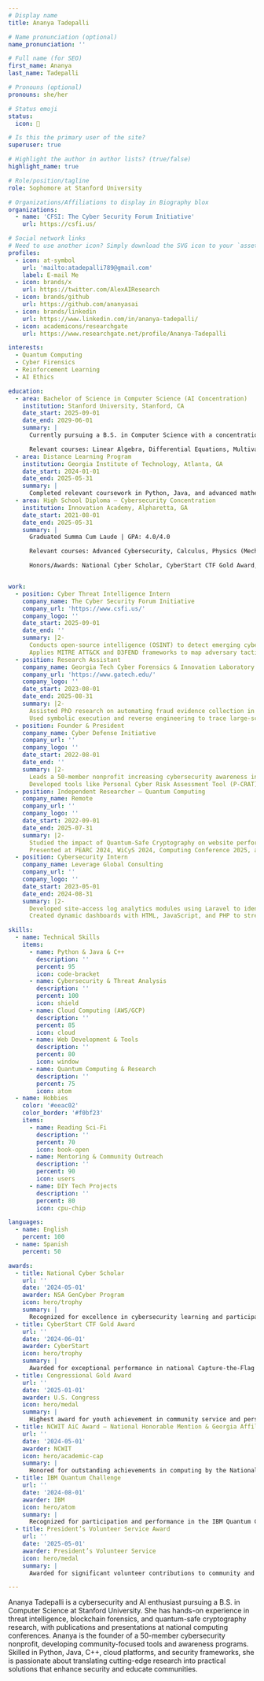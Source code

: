 ```yaml
---
# Display name
title: Ananya Tadepalli

# Name pronunciation (optional)
name_pronunciation: ''

# Full name (for SEO)
first_name: Ananya
last_name: Tadepalli

# Pronouns (optional)
pronouns: she/her

# Status emoji
status:
  icon: 🚀

# Is this the primary user of the site?
superuser: true

# Highlight the author in author lists? (true/false)
highlight_name: true

# Role/position/tagline
role: Sophomore at Stanford University

# Organizations/Affiliations to display in Biography blox
organizations:
  - name: 'CFSI: The Cyber Security Forum Initiative'
    url: https://csfi.us/

# Social network links
# Need to use another icon? Simply download the SVG icon to your `assets/media/icons/` folder.
profiles:
  - icon: at-symbol
    url: 'mailto:atadepalli789@gmail.com'
    label: E-mail Me
  - icon: brands/x
    url: https://twitter.com/AlexAIResearch
  - icon: brands/github
    url: https://github.com/ananyasai
  - icon: brands/linkedin
    url: https://www.linkedin.com/in/ananya-tadepalli/
  - icon: academicons/researchgate
    url: https://www.researchgate.net/profile/Ananya-Tadepalli

interests:
  - Quantum Computing
  - Cyber Firensics
  - Reinforcement Learning
  - AI Ethics

education:
  - area: Bachelor of Science in Computer Science (AI Concentration)
    institution: Stanford University, Stanford, CA
    date_start: 2025-09-01
    date_end: 2029-06-01
    summary: |
      Currently pursuing a B.S. in Computer Science with a concentration in Artificial Intelligence.

      Relevant courses: Linear Algebra, Differential Equations, Multivariable Calculus, Applied Combinatorics, Python, Java.
  - area: Distance Learning Program
    institution: Georgia Institute of Technology, Atlanta, GA
    date_start: 2024-01-01
    date_end: 2025-05-31
    summary: |
      Completed relevant coursework in Python, Java, and advanced mathematics.
  - area: High School Diploma – Cybersecurity Concentration
    institution: Innovation Academy, Alpharetta, GA
    date_start: 2021-08-01
    date_end: 2025-05-31
    summary: |
      Graduated Summa Cum Laude | GPA: 4.0/4.0

      Relevant courses: Advanced Cybersecurity, Calculus, Physics (Mechanics, Electricity & Magnetism), Statistics, Python, Java.

      Honors/Awards: National Cyber Scholar, CyberStart CTF Gold Award, Congressional Gold Award, NCWIT AiC Award (National Honorable Mention & Georgia Affiliate Winner), IBM Quantum Challenge, President’s Volunteer Service Award.


work:
  - position: Cyber Threat Intelligence Intern
    company_name: The Cyber Security Forum Initiative
    company_url: 'https://www.csfi.us/'
    company_logo: ''
    date_start: 2025-09-01
    date_end: ''
    summary: |2-
      Conducts open-source intelligence (OSINT) to detect emerging cyber threats and profile threat actors.
      Applies MITRE ATT&CK and D3FEND frameworks to map adversary tactics and provides actionable intelligence reports.
  - position: Research Assistant
    company_name: Georgia Tech Cyber Forensics & Innovation Laboratory
    company_url: 'https://www.gatech.edu/'
    company_logo: ''
    date_start: 2023-08-01
    date_end: 2025-08-31
    summary: |2-
      Assisted PhD research on automating fraud evidence collection in blockchain transactions using smart contract forensics and advanced data analysis.
      Used symbolic execution and reverse engineering to trace large-scale attacks and integrated Maltego with Greed for anomaly detection and visualization.
  - position: Founder & President
    company_name: Cyber Defense Initiative
    company_url: ''
    company_logo: ''
    date_start: 2022-08-01
    date_end: ''
    summary: |2-
      Leads a 50-member nonprofit increasing cybersecurity awareness in the community through lectures, blogs, and outreach programs.
      Developed tools like Personal Cyber Risk Assessment Tool (P-CRAT) and Windows Tool for Exploit Reporting (Win-TER).
  - position: Independent Researcher – Quantum Computing
    company_name: Remote
    company_url: ''
    company_logo: ''
    date_start: 2022-09-01
    date_end: 2025-07-31
    summary: |2-
      Studied the impact of Quantum-Safe Cryptography on website performance; published in Springer LNNS CompCom 2025, Volume 3.
      Presented at PEARC 2024, WiCyS 2024, Computing Conference 2025, and Quantum Tech 2024.
  - position: Cybersecurity Intern
    company_name: Leverage Global Consulting
    company_url: ''
    company_logo: ''
    date_start: 2023-05-01
    date_end: 2024-08-31
    summary: |2-
      Developed site-access log analytics modules using Laravel to identify potential security threats.
      Created dynamic dashboards with HTML, JavaScript, and PHP to streamline threat visualization.

skills:
  - name: Technical Skills
    items:
      - name: Python & Java & C++
        description: ''
        percent: 95
        icon: code-bracket
      - name: Cybersecurity & Threat Analysis
        description: ''
        percent: 100
        icon: shield
      - name: Cloud Computing (AWS/GCP)
        description: ''
        percent: 85
        icon: cloud
      - name: Web Development & Tools
        description: ''
        percent: 80
        icon: window
      - name: Quantum Computing & Research
        description: ''
        percent: 75
        icon: atom
  - name: Hobbies
    color: '#eeac02'
    color_border: '#f0bf23'
    items:
      - name: Reading Sci-Fi
        description: ''
        percent: 70
        icon: book-open
      - name: Mentoring & Community Outreach
        description: ''
        percent: 90
        icon: users
      - name: DIY Tech Projects
        description: ''
        percent: 80
        icon: cpu-chip

languages:
  - name: English
    percent: 100
  - name: Spanish
    percent: 50

awards:
  - title: National Cyber Scholar
    url: ''
    date: '2024-05-01'
    awarder: NSA GenCyber Program
    icon: hero/trophy
    summary: |
      Recognized for excellence in cybersecurity learning and participation in national programs.
  - title: CyberStart CTF Gold Award
    url: ''
    date: '2024-06-01'
    awarder: CyberStart
    icon: hero/trophy
    summary: |
      Awarded for exceptional performance in national Capture-the-Flag cybersecurity competitions.
  - title: Congressional Gold Award
    url: ''
    date: '2025-01-01'
    awarder: U.S. Congress
    icon: hero/medal
    summary: |
      Highest award for youth achievement in community service and personal projects.
  - title: NCWIT AiC Award – National Honorable Mention & Georgia Affiliate Winner
    url: ''
    date: '2024-05-01'
    awarder: NCWIT
    icon: hero/academic-cap
    summary: |
      Honored for outstanding achievements in computing by the National Center for Women & Information Technology.
  - title: IBM Quantum Challenge
    url: ''
    date: '2024-08-01'
    awarder: IBM
    icon: hero/atom
    summary: |
      Recognized for participation and performance in the IBM Quantum Challenge program.
  - title: President’s Volunteer Service Award
    url: ''
    date: '2025-05-01'
    awarder: President’s Volunteer Service
    icon: hero/medal
    summary: |
      Awarded for significant volunteer contributions to community and cybersecurity education.

---
```


Ananya Tadepalli is a cybersecurity and AI enthusiast pursuing a B.S. in Computer Science at Stanford University. She has hands-on experience in threat intelligence, blockchain forensics, and quantum-safe cryptography research, with publications and presentations at national computing conferences. Ananya is the founder of a 50-member cybersecurity nonprofit, developing community-focused tools and awareness programs. Skilled in Python, Java, C++, cloud platforms, and security frameworks, she is passionate about translating cutting-edge research into practical solutions that enhance security and educate communities.
